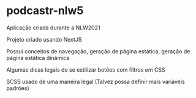 # podcastr-nlw5
Aplicação criada durante a NLW2021

Projeto criado usando NextJS

Possui conceitos de navegação, geração de página estática, geração de página estática dinâmica

Algumas dicas legais de se estilizar botões com filtros em CSS

SCSS usado de uma maneira legal (Talvez possa definir mais variaveis padrões)
